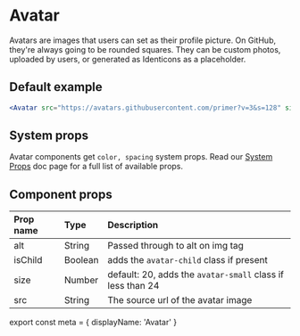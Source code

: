 
# Avatar

Avatars are images that users can set as their profile picture. On GitHub, they're always going to be rounded squares. They can be custom photos, uploaded by users, or generated as Identicons as a placeholder.

## Default example

```.jsx
<Avatar src="https://avatars.githubusercontent.com/primer?v=3&s=128" size={128} />
```

## System props

Avatar components get `color, spacing` system props. Read our [System Props](/system-props) doc page for a full list of available props.

## Component props

| Prop name | Type | Description 
| :- | :- | :- |
| alt | String | Passed through to alt on img tag
| isChild | Boolean | adds the `avatar-child` class if present
| size | Number | default: 20, adds the `avatar-small` class if less than 24
| src | String | The source url of the avatar image

export const meta = {
  displayName: 'Avatar'
}
